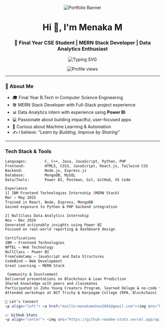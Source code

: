 <!-- Portfolio Banner -->
<p align="center">
  <img src="https://via.placeholder.com/1000x250?text=My+Portfolio+Banner" alt="Portfolio Banner" />
</p>

<h1 align="center">Hi 👋, I'm Menaka M</h1>
<h3 align="center">🚀 Final Year CSE Student | MERN Stack Developer | Data Analytics Enthusiast</h3>

<p align="center">
  <img src="https://readme-typing-svg.demolab.com?font=Fira+Code&pause=1000&center=true&vCenter=true&width=460&lines=Web+Developer+%7C+MERN+Stack+%7C+Data+Analytics+%7C+Open+Source+Contributor;Lifelong+Learner+%7C+Curious+Mind+%7C+Passionate+Builder" alt="Typing SVG" />
</p>

<p align="center">
  <img src="https://komarev.com/ghpvc/?username=Menaka0925&style=for-the-badge&color=blueviolet" alt="Profile views" />
</p>

---

### 💫 About Me

- 🎓 Final Year B.Tech in Computer Science Engineering  
- 🛠️ MERN Stack Developer with Full-Stack project experience  
- 📊 Data Analytics intern with experience using **Power BI**  
- 💻 Passionate about building impactful, user-focused apps  
- 🧠 Curious about Machine Learning & Automation  
- ✍️ I believe: _“Learn by Building, Improve by Sharing”_

---

### Tech Stack & Tools

```bash
Languages:        C, C++, Java, JavaScript, Python, PHP
Frontend:         HTML5, CSS3, JavaScript, React.js, Tailwind CSS
Backend:          Node.js, Express.js
Database:         MongoDB, MySQL
Data/Tools:       Power BI, Postman, Git, GitHub, VS Code

Experience
1] IBM Frontend Technologies Internship (MERN Stack)
Mar – May 2025
Trained in React, Node, Express, MongoDB
Gained exposure to Python & PHP backend integration

2] NullClass Data Analytics Internship
Nov – Dec 2024
Generated actionable insights using Power BI
Focused on real-world reporting & dashboard design

Certifications
IBM — Frontend Technologies
NPTEL — Web Technology
NullClass — Power BI
FreeCodeCamp — JavaScript and Data Structures
CodeBind — Web Development
Great Learning — MERN Stack

 Community & Involvement
Delivered presentations on Blockchain & Loan Prediction
Shared knowledge with peers and classmates
Participated in Zoho Young Creators Program, learned Deluge & no-code tools
Attended workshops at NIT Trichy & Karpagam College (RPA, Blockchain)

🔗 Let’s Connect
<p align="left"> <a href="mailto:menakamohan2003@gmail.com"><img src="https://img.shields.io/badge/Gmail-menakamohan2003%40gmail.com-red?style=flat&logo=gmail" /></a> <a href="https://linkedin.com/in/menakamohanraj" target="_blank"><img src="https://img.shields.io/badge/LinkedIn-Menaka-blue?style=flat&logo=linkedin" /></a> <a href="https://github.com/Menaka0411" target="_blank"><img src="https://img.shields.io/badge/GitHub-Menaka0411-black?style=flat&logo=github" /></a> <a href="https://menaka0925.github.io/Portfolio/" target="_blank"><img src="https://img.shields.io/badge/Portfolio-Click_Here-blueviolet?style=flat&logo=google-chrome" /></a> </p>

📈 GitHub Stats
<p align="center"> <img src="https://github-readme-stats.vercel.app/api?username=Menaka0925&show_icons=true&theme=tokyonight" width="47%" /> <img src="https://github-readme-streak-stats.herokuapp.com?user=Menaka0925&theme=tokyonight&hide_border=false" width="47%" /> </p> <p align="center"> <img src="https://github-readme-stats.vercel.app/api/top-langs/?username=Menaka0925&layout=compact&theme=tokyonight" width="47%" /> </p>
